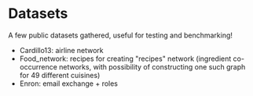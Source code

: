 # Datasets
A few public datasets gathered, useful for testing and benchmarking!
+ Cardillo13: airline network
+ Food_network: recipes for creating "recipes" network (ingredient co-occurrence networks, with possibility of constructing one such graph for 49 different cuisines)
+ Enron: email exchange + roles
